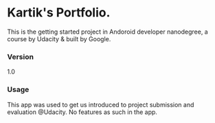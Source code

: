 # Kartik's Portfolio.

This is the getting started project in Andoroid developer nanodegree, a course by Udacity & built by Google.

### Version
1.0

### Usage
This app was used to get us introduced to project submission and evaluation @Udacity. No features as such in the app.